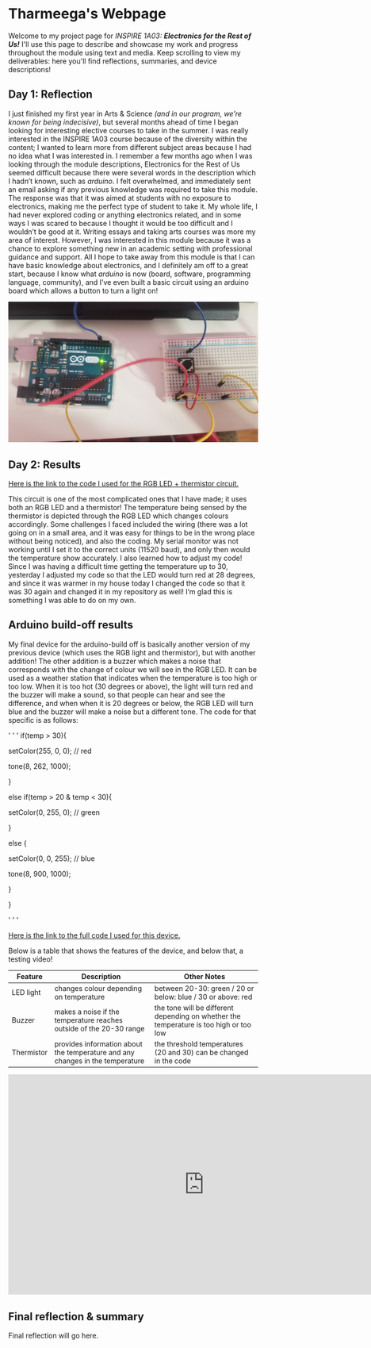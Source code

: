 # Tharmeega's Webpage

Welcome to my project page for *INSPIRE 1A03:* _**Electronics for the Rest of Us!**_ I'll use this page to describe and showcase my work and progress throughout the module using text and media. Keep scrolling to view my deliverables: here you'll find reflections, summaries, and device descriptions!

<!--
Welcome to your project page for Electronics for the Rest of Us. You'll use this page to describe and showcase your work throughout the module. 
A place for each deliverable has been created below for you in this markdown document. 
Note that comments (such as this) will not appear in the final markdown document (which you can view with the "Preview" button).
-->


## Day 1: Reflection
I just finished my first year in Arts & Science _(and in our program, we’re known for being indecisive)_, but several months ahead of time I began looking for interesting elective courses to take in the summer. I was really interested in the INSPIRE 1A03 course because of the diversity within the content; I wanted to learn more from different subject areas because I had no idea what I was interested in. I remember a few months ago when I was looking through the module descriptions, Electronics for the Rest of Us seemed difficult because there were several words in the description which I hadn’t known, such as _arduino_. I felt overwhelmed, and immediately sent an email asking if any previous knowledge was required to take this module. The response was that it was aimed at students with no exposure to electronics, making me the perfect type of student to take it. My whole life, I had never explored coding or anything electronics related, and in some ways I was scared to because I thought it would be too difficult and I wouldn’t be good at it. Writing essays and taking arts courses was more my area of interest. However, I was interested in this module because it was a chance to explore something new in an academic setting with professional guidance and support. All I hope to take away from this module is that I can have basic knowledge about electronics, and I definitely am off to a great start, because I know what _arduino_ is now (board, software, programming language, community), and I’ve even built a basic circuit using an arduino board which allows a button to turn a light on!


![My first circuit](images/Button.jpg "Arduino Circuit from the Button Example")


## Day 2: Results

[Here is the link to the code I used for the RGB LED + thermistor circuit.](https://github.com/inspire-1a03/intersession-2020-tharmeega/blob/master/RGB.ino)

This circuit is one of the most complicated ones that I have made; it uses both an RGB LED and a thermistor! The temperature being sensed by the thermistor is depicted through the RGB LED which changes colours accordingly. Some challenges I faced included the wiring (there was a lot going on in a small area, and it was easy for things to be in the wrong place without being noticed), and also the coding. My serial monitor was not working until I set it to the correct units (11520 baud), and only then would the temperature show accurately. I also learned how to adjust my code! Since I was having a difficult time getting the temperature up to 30, yesterday I adjusted my code so that the LED would turn red at 28 degrees, and since it was warmer in my house today I changed the code so that it was 30 again and changed it in my repository as well! I’m glad this is something I was able to do on my own.


## Arduino build-off results
<!--
Upload your fully-commented Arduino sketch from the final product of your Arduino build-off into the top-level of your module GitHub repository.
In ~300 words, provide a final device description and product pitch:
What does it do? Use a table (created in markdown) to list and describe the features. You can use the template provided below.
Describe briefly how it works.
How could it be used in everyday life (or maybe just in rare cases)?
Be sure to link to your code (in your GitHub repository) in the text of your response.
Include a snippet of code using the characters to display the code properly.
-->

My final device for the arduino-build off is basically another version of my previous device (which uses the RGB light and thermistor), but with another addition! The other addition is a buzzer which makes a noise that corresponds with the change of colour we will see in the RGB LED. It can be used as a weather station that indicates when the temperature is too high or too low. When it is too hot (30 degrees or above), the light will turn red and the buzzer will make a sound, so that people can hear and see the difference, and when when it is 20 degrees or below, the RGB LED will turn blue and the buzzer will make a noise but a different tone. The code for that specific is as follows:

' ' '
if(temp > 30){




 setColor(255, 0, 0);  // red


  tone(8, 262, 1000);


 }


 else if(temp > 20 & temp < 30){


 setColor(0, 255, 0);  // green


 }


 else {


 setColor(0, 0, 255);  // blue


 tone(8, 900, 1000);


 }







}

' ' '
 
[Here is the link to the full code I used for this device.](https://github.com/inspire-1a03/intersession-2020-tharmeega/blob/master/weather_station.ino)

Below is a table that shows the features of the device, and below that, a testing video!


Feature | Description | Other Notes
------------ | ------------- | ----------
LED light | changes colour depending on temperature | between 20-30: green / 20 or below: blue / 30 or above: red
Buzzer | makes a noise if the temperature reaches outside of the 20-30 range | the tone will be different depending on whether the temperature is too high or too low  
Thermistor| provides information about the temperature and any changes in the temperature | the threshold temperatures (20 and 30) can be changed in the code 


<!--
Below is an example of embedding a YouTube video in a markdown document for use in GitHub pages. 
Note that this video won't show when previewing the document in GitHub--it only works on the GitHub pages webpage. 
- Once your YouTube video is uploaded, right click and select ```<> Copy embed code```. 
- You can paste this code directly into your markdown document. 
- Note that you may want to adjust the width and height parameters to make it fit well in your webpage
-->

<iframe width="789" height="444" src="https://www.youtube.com/embed/XR2n_l6roBc" frameborder="0" allow="accelerometer; autoplay; encrypted-media; gyroscope; picture-in-picture" allowfullscreen></iframe>


## Final reflection & summary

Final reflection will go here.

<!--
In ~300 words:
- Summarize your experience in this module. What you learned, what you liked, what you found challenging.
- Reflect upon your learning and its relevance in your life.
-->
